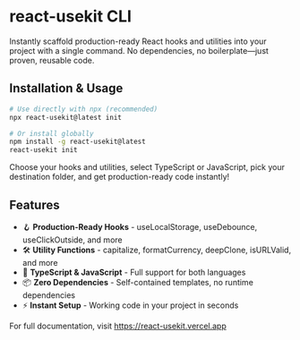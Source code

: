 # react-usekit CLI

Instantly scaffold production-ready React hooks and utilities into your project with a single command. No dependencies, no boilerplate—just proven, reusable code.

## Installation & Usage

```bash
# Use directly with npx (recommended)
npx react-usekit@latest init

# Or install globally
npm install -g react-usekit@latest
react-usekit init
```

Choose your hooks and utilities, select TypeScript or JavaScript, pick your destination folder, and get production-ready code instantly!

## Features

- 🪝 **Production-Ready Hooks** - useLocalStorage, useDebounce, useClickOutside, and more
- 🛠️ **Utility Functions** - capitalize, formatCurrency, deepClone, isURLValid, and more
- 🎯 **TypeScript & JavaScript** - Full support for both languages
- 📦 **Zero Dependencies** - Self-contained templates, no runtime dependencies
- ⚡ **Instant Setup** - Working code in your project in seconds

For full documentation, visit https://react-usekit.vercel.app
